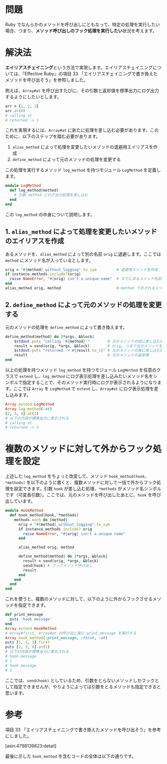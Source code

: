 <!-- Ruby でメソッド呼び出しのフック処理を実行する -->

# 問題

Ruby でなんらかのメソッドを呼び出しにともなって、特定の処理を実行したい場合、つまり、**メソッド呼び出しのフック処理を実行したい**状況を考えます。

# 解決法

**エイリアスチェイニング**という方法で実現します。エイリアスチェイニングについては、『Effective Ruby』の項目 33 「エイリアスチェイニングで書き換えたメソッドを呼び出そう」を参照しました。

例えば、`Array#at` を呼び出すたびに、その引数と返却値を標準出力にログ出力するようにしたいとします。

```ruby
arr = [1, 2, 3]
arr.at(0)
# calling at
# returned -> 1
```

これを実現するには、`Array#at` に新たに処理を差し込む必要があります。このために、以下のステップを踏む必要があります。

1. `alias_method` によって処理を変更したいメソッドの退避用エイリアスを作成
2. `define_method` によって元のメソッドの処理を変更する

この処理を実行するメソッド `log_method` を持つモジュール `LogMethod` を定義します。

```ruby
module LogMethod
  def log_method(method)
    # 引数 method にログ出力処理を差し込む
  end
end
```

この `log_method` の中身について説明します。

## 1. `alias_method` によって処理を変更したいメソッドのエイリアスを作成

あるメソッドを、`alias_method` によって別の名前 `orig` に退避します。ここでは `method` にメソッド名が入っているとします。

```ruby
orig = "#{method}_without_logging".to_sym         # 退避用メソッド名作成
if instance_methods.include?(orig)
  raise NameError, "#{orig} isn't a unique name"  # すでにあるメソッド名前が被っていれば例外をあげる
end
alias_method orig, method                         # method で示されるメソッドを orig (= "#{method}_without_logging") でも示せるようにする
```

## 2. `define_method` によって元のメソッドの処理を変更する

元のメソッドの処理を `define_method` によって書き換えます。

```ruby
define_method(method) do |*args, &block|
    $stdout.puts "calling '#{method}'"        # 元のメソッドの前に差し込む処理（メソッド名表示）
    result = send(orig, *args, &block)        # orig, つまり元のメソッドを引数とブロックを伴って呼び出し
    $stdout.puts "returned -> #{result.to_s}" # 元のメソッドの後に差し込む処理（返却値表示）
    result                                    # 元のメソッドの返却値
end
```

以上の処理を持つメソッド `log_method` を持つモジュール `LogMethod` を任意のクラスで `extend` し、`log_method` にログ表示処理を差し込みたいメソッド名をシンボルで指定することで、そのメソッド実行時にログが表示されるようになります。ここでは `Array` を `LogMethod` で `extend` し、`Array#at` にログ表示処理を差し込みます。

``` ruby
Array.extend LogMethod
Array.log_method(:at)
[2, 3, 4].at(1)
# 以下の内容が標準出力に表示される
# calling at
# returned -> 3
```

# 複数のメソッドに対して外からフック処理を設定

上述した `log_method` をちょっと改変して、メソッド `hook_method(hook, *methods)` を以下のように書くと、複数メソッドに対して一括で外からフック処理を設定できます。引数 `hook` が差し込む処理、`*methods` がメソッド名シンボルです（可変長引数）。ここでは、元のメソッドを呼び出したあとに、`hook` を呼び出しています。

```ruby
module HookMethod
  def hook_method(hook, *methods)
    methods.each do |method|
      orig = "#{method}_without_logging".to_sym
	  if instance_methods.include? orig
        raise NameError, "#{orig} isn't a unique name"
      end

      alias_method orig, method

      define_method(method) do |*args, &block|
        result = send(orig, *args, &block)
        send(hook) # フックメソッド呼び出し
        result
      end
    end
  end
end
```

これを使うと、複数のメソッドに対して、以下のように外からフックさせるメソッドを指定できます。

``` ruby
def print_message
  puts 'hook message'
end
Array.extend HookMethod
# Array#first, Array#at の呼び出し後に print_message を実行する
Array.hook_method(:print_message, :first, :at)
puts [1, 2, 3].first
puts [2, 3, 4].at(1)
# 以下の内容が標準出力に表示される
# hook message
# 1
# hook message
# 3
```

ここでは、`send(hook)` としているため、引数をとらないメソッドしかフックとして指定できませんが、やりようによっては引数をとるメソッドも指定できると思います。

# 参考

項目 33 「エイリアスチェイニングで書き換えたメソッドを呼び出そう」を参考にしました。

[asin:4798139823:detail]

最後に示した `hook_method` を含むコードの全体は以下の通りです。

<script src="https://gist.github.com/kymmt90/bcad30ff36f1f13a8637.js"></script>
